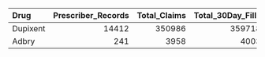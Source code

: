 | Drug     |   Prescriber_Records |   Total_Claims |   Total_30Day_Fills |   Total_Beneficiaries |
|:---------|---------------------:|---------------:|--------------------:|----------------------:|
| Dupixent |                14412 |         350986 |              359718 |                  7403 |
| Adbry    |                  241 |           3958 |                4003 |                    67 |